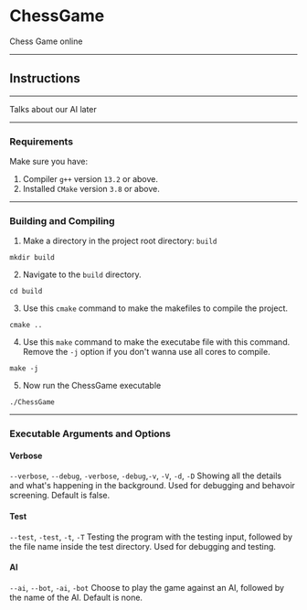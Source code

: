 # ChessGame
Chess Game online

---

## Instructions

---

Talks about our AI later

---

### Requirements

Make sure you have:
1. Compiler `g++` version `13.2` or above.
2. Installed `CMake` version `3.8` or above.

---

### Building and Compiling

1. Make a directory in the project root directory: `build`
```
mkdir build
```
2. Navigate to the `build` directory.
```
cd build
```
3. Use this `cmake` command to make the makefiles to compile the project.
```
cmake ..
```
4. Use this `make` command to make the executabe file with this command. Remove the `-j` option if you don't wanna use all cores to compile.
```
make -j
```
5. Now run the ChessGame executable
```
./ChessGame
```

---

### Executable Arguments and Options

#### Verbose
`--verbose`, `--debug`, `-verbose`, `-debug`,`-v`, `-V`, `-d`, `-D`
Showing all the details and what's happening in the background. Used for debugging and behavoir screening. Default is false.

#### Test
`--test`, `-test`, `-t`, `-T`
Testing the program with the testing input, followed by the file name inside the test directory. Used for debugging and testing.

#### AI
`--ai`, `--bot`, `-ai`, `-bot`
Choose to play the game against an AI, followed by the name of the AI. Default is none.